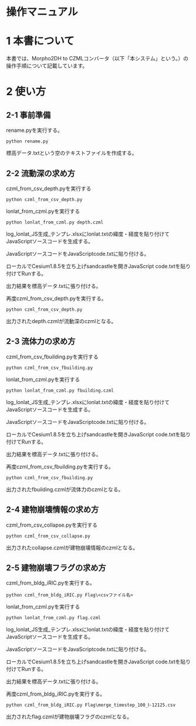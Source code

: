 # 操作マニュアル

# 1 本書について

本書では、Morpho2DH to CZMLコンバータ（以下「本システム」という。）の操作手順について記載しています。

# 2 使い方

## 2-1 事前準備

rename.pyを実行する。
```
python rename.py
```

標高データ.txtという空のテキストファイルを作成する。  

## 2-2 流動深の求め方

czml_from_csv_depth.pyを実行する
```
python czml_from_csv_depth.py
```

lonlat_from_czml.pyを実行する
```
python lonlat_from_czml.py depth.czml
```

log_lonlat_JS生成_テンプレ.xlsxにlonlat.txtの緯度・経度を貼り付けてJavaScriptソースコードを生成する。  
  
JavaScriptソースコードをJavaScriptcode.txtに貼り付ける。  
  
ローカルでCesium1.8.5を立ち上げsandcastleを開きJavaScript code.txtを貼り付けてRunする。  
  
出力結果を標高データ.txtに張り付ける。  
  
再度czml_from_csv_depth.pyを実行する。  
```
python czml_from_csv_depth.py
```
出力されたdepth.czmlが流動深のczmlとなる。  

## 2-3 流体力の求め方

czml_from_csv_fbuilding.pyを実行する
```
python czml_from_csv_fbuilding.py
```

lonlat_from_czml.pyを実行する
```
python lonlat_from_czml.py fbuilding.czml
```

log_lonlat_JS生成_テンプレ.xlsxにlonlat.txtの緯度・経度を貼り付けてJavaScriptソースコードを生成する。  
  
JavaScriptソースコードをJavaScriptcode.txtに貼り付ける。  
  
ローカルでCesium1.8.5を立ち上げsandcastleを開きJavaScript code.txtを貼り付けてRunする。  
  
出力結果を標高データ.txtに張り付ける。  
  
再度czml_from_csv_fbuilding.pyを実行する。  
```
python czml_from_csv_fbuilding.py
```
出力されたfbuilding.czmlが流体力のczmlとなる。    
  
## 2-4 建物崩壊情報の求め方

czml_from_csv_collapse.pyを実行する
```
python czml_from_csv_collapse.py
```
出力されたcollapse.czmlが建物崩壊情報のczmlとなる。

## 2-5 建物崩壊フラグの求め方  

czml_from_bldg_iRIC.pyを実行する。  
```
python czml_from_bldg_iRIC.py Flag\<csvファイル名>
```

lonlat_from_czml.pyを実行する
```
python lonlat_from_czml.py flag.czml
```

log_lonlat_JS生成_テンプレ.xlsxにlonlat.txtの緯度・経度を貼り付けてJavaScriptソースコードを生成する。  
  
JavaScriptソースコードをJavaScriptcode.txtに貼り付ける。  
  
ローカルでCesium1.8.5を立ち上げsandcastleを開きJavaScript code.txtを貼り付けてRunする。  
  
出力結果を標高データ.txtに張り付ける。  
  
再度czml_from_bldg_iRIC.pyを実行する。  
```
python czml_from_bldg_iRIC.py Flag\merge_timestep_100_Ⅰ-12125.csv
```
出力されたflag.czmlが建物崩壊フラグのczmlとなる。  
